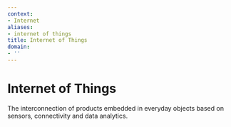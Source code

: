 ```yaml
---
context:
- Internet
aliases:
- internet of things
title: Internet of Things
domain:
- ''
---
```


# Internet of Things

The interconnection of products embedded in everyday objects based on sensors, connectivity and data analytics.
